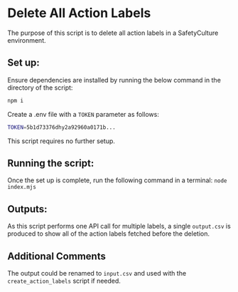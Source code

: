 # Delete All Action Labels

The purpose of this script is to delete all action labels in a SafetyCulture environment.

## Set up:

Ensure dependencies are installed by running the below command in the directory of the script:

```bash
npm i
```

Create a .env file with a `TOKEN` parameter as follows:

```bash
TOKEN=5b1d73376dhy2a92960a0171b...
```

This script requires no further setup.

## Running the script:

Once the set up is complete, run the following command in a terminal:
`node index.mjs`

## Outputs:

As this script performs one API call for multiple labels, a single `output.csv` is produced to show all of the action labels fetched before the deletion.

## Additional Comments

The output could be renamed to `input.csv` and used with the `create_action_labels` script if needed.
